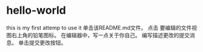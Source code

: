# hello-world
this is my first attemp to use it 
单击该README.md文件。
点击  要编辑的文件视图右上角的铅笔图标。
在编辑器中，写一点关于你自己。
编写描述更改的提交消息。
单击提交更改按钮。
